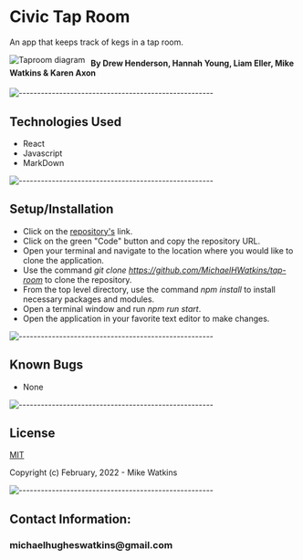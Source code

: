 # Civic Tap Room
An app that keeps track of kegs in a tap room.

<img src="taproom.png"
     alt="Taproom diagram"
     style="float: left; margin-right: 10px;" />

#### By Drew Henderson, Hannah Young, Liam Eller, Mike Watkins & Karen Axon

![-----------------------------------------------------](https://raw.githubusercontent.com/andreasbm/readme/master/assets/lines/aqua.png)

## Technologies Used
* React
* Javascript
* MarkDown

![-----------------------------------------------------](https://raw.githubusercontent.com/andreasbm/readme/master/assets/lines/aqua.png)

## Setup/Installation 
* Click on the [repository's](https://github.com/MichaelHWatkins/tap-room) link.
* Click on the green "Code" button and copy the repository URL.
* Open your terminal and navigate to the location where you would like to clone the application.
* Use the command _git clone https://github.com/MichaelHWatkins/tap-room_ to clone the repository.
* From the top level directory, use the command _npm install_ to install necessary packages and modules.	
* Open a terminal window and run _npm run start_.
* Open the application in your favorite text editor to make changes.

![-----------------------------------------------------](https://raw.githubusercontent.com/andreasbm/readme/master/assets/lines/aqua.png)


## Known Bugs
* None
  
![-----------------------------------------------------](https://raw.githubusercontent.com/andreasbm/readme/master/assets/lines/aqua.png)



## License

[MIT](https://choosealicense.com/licenses/mit/)

Copyright (c) February, 2022 -  Mike Watkins 

![-----------------------------------------------------](https://raw.githubusercontent.com/andreasbm/readme/master/assets/lines/aqua.png)


## Contact Information:

<h3>michaelhugheswatkins@gmail.com</h3>